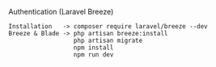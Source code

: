 Authentication (Laravel Breeze)

	Installation   -> composer require laravel/breeze --dev
	Breeze & Blade -> php artisan breeze:install
					  php artisan migrate
					  npm install
					  npm run dev
